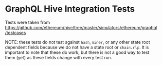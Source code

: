 # GraphQL Hive Integration Tests

Tests were taken from https://github.com/ethereum/hive/tree/master/simulators/ethereum/graphql/testcases

NOTE: these tests do not test against `hash`, `miner`, or any other state root dependent fields because we do not have a state root or `chain.rlp`. It is important to note that these do work, but there is not a good way to test them (yet) as these fields change with every test run.